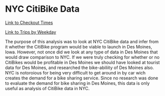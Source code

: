 # NYC CitiBike Data

[Link to Checkout Times](https://public.tableau.com/app/profile/nick.sharpe/viz/NYCCitibikeCHeckoutTimes/BikeCheckoutTimes)

[Link to Trips by Weekday](https://public.tableau.com/app/profile/nick.sharpe/viz/NYCCitibike_16758937372090/TripsByWeekday)

The purpose of this analysis was to look at NYC CitiBike data and infer from it whether the CitiBike program would be viable to launch in Des Moines, Iowa. However, not once did we look at any type of data in Des Moines that would draw comparison to NYC. If we were truly checking for whether or no CitiBikes would be profitable in Des Moines we should have looked at tourist data for Des Moines, and researched the bike-abiliity of Des Moines also. NYC is notoroious for being very difficult to get around in by car wich creates the demand for a bike sharing service. Since no research was done to evaluate the demand for bike sharing in Des Moines, this data is only useful as analysis of CitiBike data in NYC.
